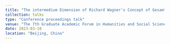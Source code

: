 ```yaml
---
title: "The intermedium Dimension of Richard Wagner's Concept of Gesamtkunstwerk: Case Study Based on Lohengrin"
collection: talks
type: "Conference proceedings talk"
venue: "The 7th Graduate Academic Forum in Humanities and Social Sciences of Beijing Language and Culture University."
date: 2023-03-10
location: "Beijing, China"
---
```


